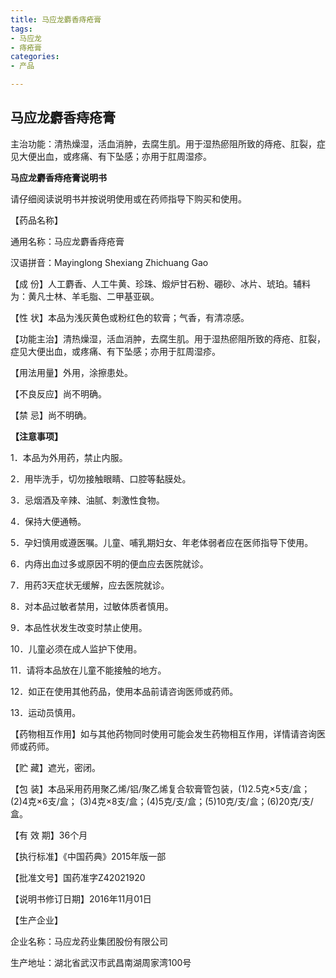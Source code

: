 ```yaml
---
title: 马应龙麝香痔疮膏
tags: 
- 马应龙
- 痔疮膏
categories:
- 产品

---
```


## 马应龙麝香痔疮膏



主治功能：清热燥湿，活血消肿，去腐生肌。用于湿热瘀阻所致的痔疮、肛裂，症见大便出血，或疼痛、有下坠感；亦用于肛周湿疹。 









**马应龙麝香痔疮膏说明书**

请仔细阅读说明书并按说明使用或在药师指导下购买和使用。

【药品名称】

通用名称：马应龙麝香痔疮膏

汉语拼音：Mayinglong  Shexiang  Zhichuang  Gao

【成       份】人工麝香、人工牛黄、珍珠、煅炉甘石粉、硼砂、冰片、琥珀。辅料为：黄凡士林、羊毛脂、二甲基亚砜。

【性       状】本品为浅灰黄色或粉红色的软膏；气香，有清凉感。

【功能主治】清热燥湿，活血消肿，去腐生肌。用于湿热瘀阻所致的痔疮、肛裂，症见大便出血，或疼痛、有下坠感；亦用于肛周湿疹。

【用法用量】外用，涂擦患处。

【不良反应】尚不明确。

【禁       忌】尚不明确。

**【注意事项】**

1．本品为外用药，禁止内服。

2．用毕洗手，切勿接触眼睛、口腔等黏膜处。

3．忌烟酒及辛辣、油腻、刺激性食物。

4．保持大便通畅。

5．孕妇慎用或遵医嘱。儿童、哺乳期妇女、年老体弱者应在医师指导下使用。

6．内痔出血过多或原因不明的便血应去医院就诊。

7．用药3天症状无缓解，应去医院就诊。

8．对本品过敏者禁用，过敏体质者慎用。

9．本品性状发生改变时禁止使用。

10．儿童必须在成人监护下使用。

11．请将本品放在儿童不能接触的地方。

12．如正在使用其他药品，使用本品前请咨询医师或药师。

13．运动员慎用。

【药物相互作用】如与其他药物同时使用可能会发生药物相互作用，详情请咨询医师或药师。

【贮       藏】遮光，密闭。

【包       装】本品采用药用聚乙烯/铝/聚乙烯复合软膏管包装，(1)2.5克×5支/盒；(2)4克×6支/盒； (3)4克×8支/盒；(4)5克/支/盒；(5)10克/支/盒；(6)20克/支/盒。                       

【有  效  期】36个月

【执行标准】《中国药典》2015年版一部

【批准文号】国药准字Z42021920

【说明书修订日期】2016年11月01日

【生产企业】

企业名称：马应龙药业集团股份有限公司

生产地址：湖北省武汉市武昌南湖周家湾100号

